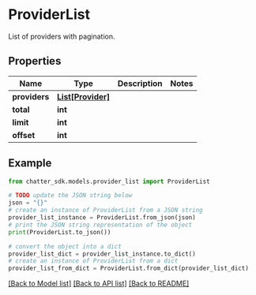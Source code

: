# ProviderList

List of providers with pagination.

## Properties

Name | Type | Description | Notes
------------ | ------------- | ------------- | -------------
**providers** | [**List[Provider]**](Provider.md) |  | 
**total** | **int** |  | 
**limit** | **int** |  | 
**offset** | **int** |  | 

## Example

```python
from chatter_sdk.models.provider_list import ProviderList

# TODO update the JSON string below
json = "{}"
# create an instance of ProviderList from a JSON string
provider_list_instance = ProviderList.from_json(json)
# print the JSON string representation of the object
print(ProviderList.to_json())

# convert the object into a dict
provider_list_dict = provider_list_instance.to_dict()
# create an instance of ProviderList from a dict
provider_list_from_dict = ProviderList.from_dict(provider_list_dict)
```
[[Back to Model list]](../README.md#documentation-for-models) [[Back to API list]](../README.md#documentation-for-api-endpoints) [[Back to README]](../README.md)


